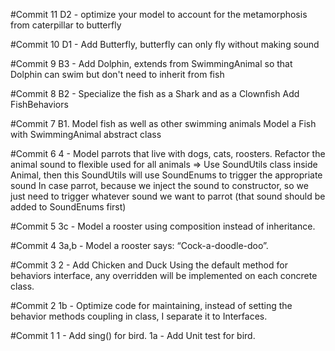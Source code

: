 #Commit 11
D2 - optimize your model to account for the metamorphosis from caterpillar to butterfly

#Commit 10
D1 - Add Butterfly, butterfly can only fly without making sound

#Commit 9
B3 - Add Dolphin, extends from SwimmingAnimal so that Dolphin can swim but don't need to inherit from fish

#Commit 8
B2 - Specialize the fish as a Shark and as a Clownfish
Add FishBehaviors

#Commit 7
B1. Model fish as well as other swimming animals
Model a Fish with SwimmingAnimal abstract class

#Commit 6
4 - Model parrots that live with dogs, cats, roosters.
Refactor the animal sound to flexible used for all animals
=> Use SoundUtils class inside Animal, then this SoundUtils will use SoundEnums to trigger the appropriate sound
In case parrot, because we inject the sound to constructor, so we just need to trigger whatever sound we want to parrot (that sound should be added to SoundEnums first)

#Commit 5
3c - Model a rooster using composition instead of inheritance.

#Commit 4
3a,b -  Model a rooster says: “Cock-a-doodle-doo”.

#Commit 3
2 - Add Chicken and Duck
Using the default method for behaviors interface, any overridden will be implemented on each concrete class.

#Commit 2
1b - Optimize code for maintaining, instead of setting the behavior methods coupling in class, I separate it to Interfaces.

#Commit 1
1 - Add sing() for bird.
1a - Add Unit test for bird.